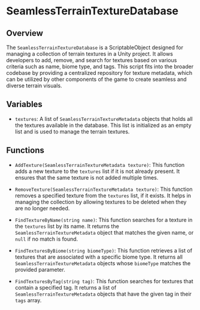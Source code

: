 # SeamlessTerrainTextureDatabase

## Overview
The `SeamlessTerrainTextureDatabase` is a ScriptableObject designed for managing a collection of terrain textures in a Unity project. It allows developers to add, remove, and search for textures based on various criteria such as name, biome type, and tags. This script fits into the broader codebase by providing a centralized repository for texture metadata, which can be utilized by other components of the game to create seamless and diverse terrain visuals.

## Variables
- `textures`: A list of `SeamlessTerrainTextureMetadata` objects that holds all the textures available in the database. This list is initialized as an empty list and is used to manage the terrain textures.

## Functions
- `AddTexture(SeamlessTerrainTextureMetadata texture)`: This function adds a new texture to the `textures` list if it is not already present. It ensures that the same texture is not added multiple times.

- `RemoveTexture(SeamlessTerrainTextureMetadata texture)`: This function removes a specified texture from the `textures` list, if it exists. It helps in managing the collection by allowing textures to be deleted when they are no longer needed.

- `FindTextureByName(string name)`: This function searches for a texture in the `textures` list by its name. It returns the `SeamlessTerrainTextureMetadata` object that matches the given name, or `null` if no match is found.

- `FindTexturesByBiome(string biomeType)`: This function retrieves a list of textures that are associated with a specific biome type. It returns all `SeamlessTerrainTextureMetadata` objects whose `biomeType` matches the provided parameter.

- `FindTexturesByTag(string tag)`: This function searches for textures that contain a specified tag. It returns a list of `SeamlessTerrainTextureMetadata` objects that have the given tag in their `tags` array.